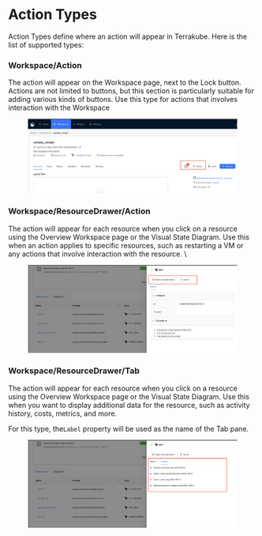 # Action Types

Action Types define where an action will appear in Terrakube. Here is the list of supported types:

### Workspace/Action

The action will appear on the Workspace page, next to the Lock button. Actions are not limited to buttons, but this section is particularly suitable for adding various kinds of buttons. Use this type for actions that involves interaction with the Workspace

<figure><img src="../../../../.gitbook/assets/image (1).png" alt=""><figcaption></figcaption></figure>

### Workspace/ResourceDrawer/Action

The action will appear for each resource when you click on a resource using the Overview Workspace page or the Visual State Diagram. Use this when an action applies to specific resources, such as restarting a VM or any actions that involve interaction with the resource. \


<figure><img src="../../../../.gitbook/assets/image (3).png" alt=""><figcaption></figcaption></figure>

### Workspace/ResourceDrawer/Tab

The action will appear for each resource when you click on a resource using the Overview Workspace page or the Visual State Diagram. Use this when you want to display additional data for the resource, such as activity history, costs, metrics, and more.

For this type, the`Label` property will be used as the name of the Tab pane.

<figure><img src="../../../../.gitbook/assets/image (4).png" alt=""><figcaption></figcaption></figure>



